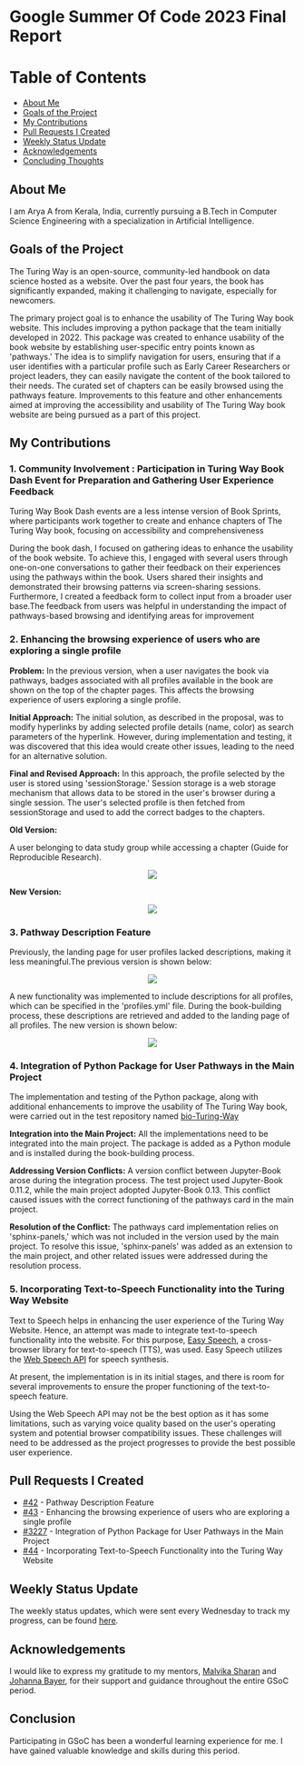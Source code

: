 # Google Summer Of Code 2023 Final Report

# Table of Contents
- [About Me](#about-me)
- [Goals of the Project](#goals-of-the-project)
- [My Contributions](#my-contributions)
- [Pull Requests I Created](#pull-requests-i-created)
- [Weekly Status Update](#weekly-status-update)
- [Acknowledgements](#acknowledgements)
- [Concluding Thoughts](#concluding-thoughts)



## About Me


I am Arya A from Kerala, India, currently pursuing a B.Tech in Computer Science Engineering with a specialization in Artificial Intelligence.


## Goals of the Project

The Turing Way is an open-source, community-led handbook on data science hosted as a website. Over the past four years, the book has significantly expanded, making it challenging to navigate, especially for newcomers.

The primary project goal is to enhance the usability of The Turing Way book website. This includes improving a python package that the team initially developed in 2022. This package was created to enhance usability of the book website by establishing user-specific entry points known as 'pathways.' The idea is to simplify navigation for users, ensuring that if a user identifies with a particular profile such as Early Career Researchers or project leaders, they can easily navigate the content of the book tailored to their needs. The curated set of chapters can be easily browsed using the pathways feature. Improvements to this feature and other enhancements aimed at improving the accessibility and usability of The Turing Way book website are being pursued as a part of this project.


## My Contributions

### 1. Community Involvement : Participation in Turing Way Book Dash Event for Preparation and Gathering User Experience Feedback 

Turing Way Book Dash events are a less intense version of Book Sprints, where participants work together to create and enhance chapters of The Turing Way book, focusing on accessibility and comprehensiveness

During the book dash, I focused on gathering ideas to enhance the usability of the book website. To achieve this, I engaged with several users through one-on-one conversations to gather their feedback on their experiences using the pathways within the book. Users shared their insights and demonstrated their browsing patterns via screen-sharing sessions. Furthermore, I created a feedback form to collect input from a broader user base.The feedback from users was helpful in understanding the impact of pathways-based browsing and identifying areas for improvement


### 2. Enhancing the browsing experience of users who are exploring a single profile

**Problem:**  In the previous version, when a user navigates the book via pathways, badges associated with all profiles available in the book are shown on the top of the chapter pages. This affects the browsing experience of users exploring a single profile.

**Initial Approach:** The initial solution, as described in the proposal, was to modify hyperlinks by adding selected profile details (name, color) as search parameters of the hyperlink. However, during implementation and testing, it was discovered that this idea would create other issues, leading to the need for an alternative solution.

**Final and Revised Approach:**  In this approach, the profile selected by the user is stored using 'sessionStorage.' Session storage is a web storage mechanism that allows data to be stored in the user's browser during a single session. The user's selected profile is then fetched from sessionStorage and used to add the correct badges to the chapters.

**Old Version:**

A user belonging to data study group while accessing a chapter (Guide for Reproducible Research).

<p align="center"><kbd><img src="Images/img1.png"  /></kbd></p>


**New Version:**

<p align="center"><kbd><img src="Images/img0.png" /></kbd></p>

### 3. Pathway Description Feature

Previously, the landing page for user profiles lacked descriptions, making it less meaningful.The previous version is shown below: 

<p align="center"><kbd><img src="Images/img2.png" /></kbd></p>

A new functionality was implemented to include descriptions for all profiles, which can be specified in the 'profiles.yml' file. During the book-building process, these descriptions are retrieved and added to the landing page of all profiles. The new version is shown below:

<p align="center"><kbd><img src="Images/img3.png" /></kbd></p>

### 4. Integration of Python Package for User Pathways in the Main Project


The implementation and testing of the Python package, along with additional enhancements to improve the usability of The Turing Way book, were carried out in the test repository named [bio-Turing-Way](https://github.com/alan-turing-institute/bio-Turing-Way)

**Integration into the Main Project:**  All the implementations need to be integrated into the main project. The package is added as a Python module and is installed during the book-building process.

**Addressing Version Conflicts:** A version conflict between Jupyter-Book arose during the integration process. The test project used Jupyter-Book 0.11.2, while the main project adopted Jupyter-Book 0.13. This conflict caused issues with the correct functioning of the pathways card in the main project.

**Resolution of the Conflict:** The pathways card implementation relies on 'sphinx-panels,' which was not included in the version used by the main project. To resolve this issue, 'sphinx-panels' was added as an extension to the main project, and other related issues were addressed during the resolution process.


### 5. Incorporating Text-to-Speech Functionality into the Turing Way Website

Text to Speech helps in enhancing the user experience of the Turing Way Website. Hence, an attempt was made to integrate text-to-speech functionality into the website. For this purpose, [Easy Speech](https://github.com/jankapunkt/easy-speech/tree/master), a cross-browser library for text-to-speech (TTS), was used. Easy Speech utilizes the [Web Speech API](https://developer.mozilla.org/en-US/docs/Web/API/SpeechSynthesis) for speech synthesis.

At present, the implementation is in its initial stages, and there is room for several improvements to ensure the proper functioning of the text-to-speech feature.

Using the Web Speech API may not be the best option as it has some limitations, such as varying voice quality based on the user's operating system and potential browser compatibility issues. These challenges will need to be addressed as the project progresses to provide the best possible user experience.



## Pull Requests I Created

- [#42](https://github.com/alan-turing-institute/bio-Turing-Way/pull/42) - Pathway Description Feature
- [#43](https://github.com/alan-turing-institute/bio-Turing-Way/pull/43) - Enhancing the browsing experience of users who are exploring a single profile
- [#3227](https://github.com/the-turing-way/the-turing-way/pull/3277) - Integration of Python Package for User Pathways in the Main Project
- [#44](https://github.com/alan-turing-institute/bio-Turing-Way/pull/44) - Incorporating Text-to-Speech Functionality into the Turing Way Website

## Weekly Status Update

The weekly status updates, which were sent every Wednesday to track my progress, can be found [here](https://github.com/the-turing-way/the-turing-way/discussions/3081).

## Acknowledgements

I would like to express my gratitude to my mentors, [Malvika Sharan](https://github.com/malvikasharan) and [Johanna Bayer](https://github.com/likeajumprope), for their support and guidance throughout the entire GSoC period.

## Conclusion

Participating in GSoC has been a wonderful learning experience for me. I have gained valuable knowledge and skills during this period.
